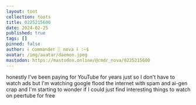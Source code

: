 ```yaml
---
layout: toot
collection: toots
title: 0225215600
date: 2024-02-25
published: true
tags: []
pinned: false
author: ⸸ commander ░ nova ⸸ :~$
avatar: /img/avatar/daemon.jpeg
mastodon: https://mastodon.online/@cmdr_nova/0225215600
---
```


honestly I've been paying for YouTube for years just so I don't have to watch ads but I'm watching google flood the internet with spam and ai-gen crap and I'm starting to wonder if I could just find interesting things to watch on peertube for free
